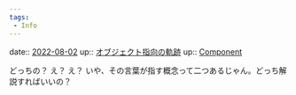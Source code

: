 ```yaml
---
tags:
 - Info
---
```


date:: [2022-08-02](Daily_Note/2022-08-02.md)
up:: [オブジェクト指向の軌跡](オブジェクト指向の軌跡.md)
up:: [Component](../Bar/Novel/Chaos/Component.md)

どっちの？
え？
え？
いや、その言葉が指す概念って二つあるじゃん。どっち解説すればいいの？